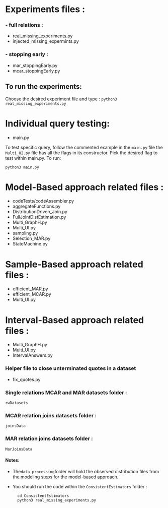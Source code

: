 # Experiments files :
### - full relations :
   - real_missing_experiments.py
   - injected_missing_expermints.py
   
### - stopping early :
   - mar_stoppingEarly.py
   - mcar_stoppingEarly.py

## To run the experiments:
Choose the desired experiment file and type :
`python3 real_missing_experiments.py`

# Individual query testing:
- main.py

To test specific query, follow the commented example in the `main.py` file 
the `Multi_UI.py` file  has all the flags in its constructor. Pick the desired flag to test within main.py. To run:

`python3 main.py`
# Model-Based  approach related files :
- codeTests/codeAssembler.py
- aggregateFunctions.py
- DistributionDriven_Join.py
- FullJointDistEstimation.py
- Multi_GraphH.py
- Multi_UI.py
- sampling.py
- Selection_MAR.py
- StateMachine.py

# Sample-Based approach related files :
- efficient_MAR.py
- efficient_MCAR.py
- Multi_UI.py


# Interval-Based approach related files :
- Multi_GraphH.py
- Multi_UI.py
- IntervalAnswers.py


###  Helper file to close unterminated quotes in a dataset
- fix_quotes.py

### Single relations MCAR and MAR datasets folder :
`rwDatasets`

### MCAR relation joins datasets folder :
`joinsData`

### MAR relation joins datasets folder :
`MarJoinsData`

#### Notes:
- The`data_processing`folder will hold the observed distribution files from the modeling steps for the model-based approach.
- You should run the code within the `ConsistentEstimators` folder :

        cd ConsistentEstimators
        python3 real_missing_experiments.py
